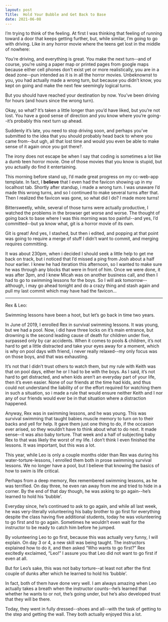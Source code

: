 ```yaml
---
layout: post
Title:  Hold Your Bubble and Get Back to Base
date: 2021-06-08
---
```


I’m trying to think of the feeling. At first I was thinking that feeling of running toward a door that keeps getting further, but, while similar, I’m going to go with driving. Like in any horror movie where the teens get lost in the middle of nowhere:

You’re driving, and everything is great. You make the next turn--and of course, you’re using a paper map or printed pages from google maps because either cell phones don’t exist yet or more realistically, you are in a dead zone--pun intended as it is in all the horror movies.  Unbeknownst to you, you had actually made a wrong turn, but because you didn’t know, you kept on going and make the next few seemingly logical turns.

But you should have reached your destination by now.  You’ve been driving for hours (and hours since the wrong turn).

Okay, so what?  It’s taken a little longer than you’d have liked, but you’re not lost.  You have a good sense of direction and you know where you’re going--it’s probably this next turn up ahead.

Suddenly it’s late, you need to stop driving soon, and perhaps you’ve submitted to the idea that you should probably head back to where you came from--but ugh, all that lost time and would you even be able to make sense of it again once you got there?.

The irony does not escape be when I say that coding is sometimes a lot like a dumb teen horror movie.  One of those movies that you know is stupid, but you actually do find it entertaining.

This morning before stand up, I’d made great progress on my cc-web-app template.  In fact, I **believe** that I even had the favicon showing up in my localhost tab.  Shortly after standup, i made a wrong turn.  I was unaware I’d made this wrong turns, and so I continued to make several turns after that.  Then I realized the favicon was gone, so what did I do?  I made more turns!

Bittersweetly, while, several of those turns were actually productive, I watched the problems in the browser get worse and worse.  The thought of going back to base where I was this morning was too painful--and yes, I’d committed--but ya know what, git is a horror movie of its own.

Git is great!  And yes, I stashed, but then i edited, and popping at that point was going to require a merge of stuff I didn’t want to commit, and merging requires committing.

It was about 230pm, when i decided I should seek a little help to get me back on track, but i noticed that I’d missed a ping from Josh about a half hour earlier.  I knew he had iteration this afternoon, so I wanted to make sure he was through any blocks that were in front of him.  Once we were done, it was after 3pm, and I knew Micah was on another business call, and then I had to go to swimming lessons for the boys.  So I will ask tomorrow--although, i may go ahead tonight and do a crazy thing and stash again and pull my last commit which may have had the favicon...

---

Rex & Leo:

Swimming lessons have been a hoot, but let’s go back in time two years.

In June of 2019, I enrolled Rex in survival swimming lessons.  It was young, but we had a pool. Now, i did have three locks on it’s main entrance, but drowning is the second leading cause of death for children under five, surpassed only by car accidents.  When it comes to pools & children, it’s not hard to get a little distracted and take your eyes away for a moment, which is why on pool days with friend, i never really relaxed--my only focus was on those boys, and that was exhausting.

It’s not that I didn’t trust others to watch them, but my rule with Keith was that on pool days, either he or I had to be with the boys.  As I said, it’s not hard to get distracted, and when kids aren’t an everyday part of your life, then it’s even easier.  None of our friends at the time had kids, and thus could not understand the liability of or the effort required for watching them in such a situation, so i made a rule that would ensure neither Keith and I nor any of our friends would ever be in that situation where a distraction happened.

Anyway, Rex was in swimming lessons, and he was young.  This was survival swimming that taught babies muscle memory to turn on to their backs and yell for help.  It gave them just one thing to do, if the occasion ever arised, so they wouldn’t have to think about what to do next.  It made sense--it was also baby torture.  That week and a half of subjecting baby Rex to that was likely the worst of my life.  I don’t think I even finished the lessons.  It was important, but this was a lot.

This year, while Leo is only a couple months older than Rex was during his water-torture-lessons, I enrolled them both in prose swimming survival lessons.  We no longer have a pool, but I believe that knowing the basics of how to swim is life critical.

Perhaps from a deep memory, Rex remembered swimming lessons, as he was terrified.  On day three, he even ran away from me and tried to hide in a corner.  By the end of that day though, he was asking to go again--he’s learned to hold his ’bubble’.

Everyday since, he’s continued to ask to go again, and while all last week, he was very-literally volunteering his baby brother to go first for everything despite the class having five additional students, today he was volunteering to go first and to go again.  Sometimes he wouldn’t even wait for the instructor to be ready to catch him before he jumped.

By volunteering Leo to go first, because this was actually very funny, I will explain.  On day 3 or 4, a new skill was being taught.  The instructors explained how to do it, and then asked “Who wants to go first?”  Rex excitedly exclaimed, “Leo!”  I assure you that Leo did not want to go first if even at all.

But for Leo’s sake, this was not baby torture--at least not after the first couple of dunks after which he learned to hold his ‘bubble’.

In fact, both of them have done very well.  I am always amazing when Leo actually takes a breath when the instructor counts--he’s learned that whether he wants to or not, the’s going under, but he’s also developed trust that they will be there.

Today, they went in fully dressed--shoes and all--with the task of getting to the step and getting the wall.  They both actually enjoyed this a lot.  

